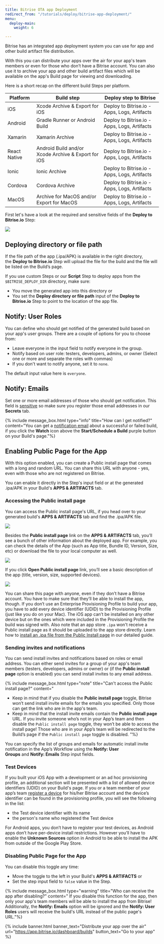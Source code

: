 ```yaml
---
title: Bitrise OTA app Deployment
redirect_from: "/tutorials/deploy/bitrise-app-deployment/"
menu:
  deploy-main:
    weight: 6

---
```

Bitrise has an integrated app deployment system you can use for app and other build artifact file distribution.

With this you can distribute your apps over the air for your app's team members or even for those who don’t have a Bitrise account. You can also use it to archive your app and other build artifact files which will be available on the app's Build page for viewing and downloading.

Here is a short recap on the different build Steps per platform.

| Platform | Build step | Deploy step to Bitrise |
| --- | --- | --- |
| iOS | Xcode Archive & Export for iOS | Deploy to Bitrise.io - Apps, Logs, Artifacts |
| Android | Gradle Runner or Android Build | Deploy to Bitrise.io - Apps, Logs, Artifacts |
| Xamarin | Xamarin Archive | Deploy to Bitrise.io - Apps, Logs, Artifacts |
| React Native | Android Build and/or Xcode Archive & Export for iOS | Deploy to Bitrise.io - Apps, Logs, Artifacts |
| Ionic | Ionic Archive | Deploy to Bitrise.io - Apps, Logs, Artifacts |
| Cordova | Cordova Archive | Deploy to Bitrise.io - Apps, Logs, Artifacts |
| MacOS | Archive for MacOS and/or Export for MacOS | Deploy to Bitrise.io - Apps, Logs, Artifacts |

First let's have a look at the required and sensitive fields of the **Deploy to Bitrise.io** Step:

![](/img/deploy-to-bitrise.png)

## Deploying directory or file path

If the file path of the app (.ipa/APK) is available in the right directory, the **Deploy to Bitrise.io** Step will upload the file for the build and the file will be listed on the Build’s page.

If you use custom Steps or our **Script** Step to deploy apps from the `$BITRISE_DEPLOY_DIR` directory, make sure:

* You move the generated app into this directory or
* You set the **Deploy directory or file path** input of the **Deploy to Bitrise.io** Step to point to the location of the app file.

## Notify: User Roles

You can define who should get notified of the generated build based on your app's user groups. There are a couple of options for you to choose from:

* Leave everyone in the input field to notify everyone in the group.
* Notify based on user role: testers, developers, admins, or owner (Select one or more and separate the roles with commas)
* If you don't want to notify anyone, set it to `none`.

The default input value here is `everyone`.

## Notify: Emails

Set one or more email addresses of those who should get notification. This field is  [sensitive](/builds/env-vars-secret-env-vars/) so make sure you register those email addresses in our **Secrets** tab.

{% include message_box.html type="info" title="How can I get notified?" content="You can get a [notification email](/builds/configuring-notifications/#watching-an-app) about a successful or failed build, if you click the **Watch** icon above the **Start/Schedule a Build** purple button on your Build's page."%}

## Enabling Public Page for the App

With this option enabled, you can create a Public install page that comes with a long and random URL. You can share this URL with anyone - yes, even with those who are not registered on Bitrise.

You can enable it directly in the Step's input field or at the generated .ipa/APK in your Build's **APPS & ARTIFACTS** tab.

### Accessing the Public install page

You can access the Public install page's URL, if you head over to your generated build's **APPS & ARTIFACTS** tab and find the .ipa/APK file.

![](/img/public-install-page-1.png)

Besides the **Public install page** link on the **APPS & ARTIFACTS** tab, you’ll see a bunch of other information about the deployed app. For example, you can check the details of the App (such as App title, Bundle ID, Version, Size, etc) or download the file to your local computer as well.

![](/img/app-release-unsigned.jpg)

If you click **Open Public install page** link, you’ll see a basic description of the app (title, version, size, supported devices).

![](/img/publicinstallpage.jpg)

You can share this page with anyone, even if they don’t have a Bitrise account. You have to make sure that they’ll be able to install the app, though. If you don’t use an Enterprise Provisioning Profile to build your app, you have to add every device identifier (UDID) to the Provisioning Profile (just like you do on your Mac). The iOS app can’t be installed on any other device but on the ones which were included in the Provisioning Profile the build was signed with. Also note that an app store `.ipa` won't receive a Public install page as it should be uploaded to the app store directly. Learn how to [install an .ipa file from the Public Install page](/testing/installing-an-ipa-file-from-the-public-install-page/) in our detailed guide. 

### Sending invites and notifications

You can send install invites and notifications based on roles or email address. You can either send invites for a group of your app's team members (testers, developers, admins or owner) or (if the **Public install page** option is enabled) you can send install invites to any email address.

{% include message_box.html type="note" title="Can't access the Public install page?" content="

* Keep in mind that if you disable the **Public install page** toggle, Bitrise won’t send install invite emails for the emails you specified. Only those can get the link who are in the app's team.
* Keep in mind that the install invite emails contain the **Public install page** URL. If you invite someone who’s not in your App’s team and then disable the `Public install page` toggle, they won’t be able to access the install page! Those who are in your App’s team will be redirected to the Build’s page if the `Public install page` toggle is disabled. "%}

You can specify the list of groups and emails for automatic install invite notification in the App’s Workflow using the **Notify: User Groups** and **Notify: Emails** Step input fields.

### Test Devices

If you built your iOS App with a development or an ad hoc provisioning profile, an additional section will be presented with a list of allowed device identifiers (UDID) on your Build's page. If you or a team member of your app’s team [register a device](/testing/registering-a-test-device/) for his/her Bitrise account and the device’s identifier can be found in the provisioning profile, you will see the following in the list:

* the Test device identifier with its name
* the person's name who registered the Test device

For Android apps, you don’t have to register your test devices, as Android apps don’t have per-device install restrictions. However you’ll have to enable the **Unknown Sources** option in Android to be able to install the APK from outside of the Google Play Store.

### Disabling Public Page for the App

You can disable this toggle any time:

* Move the toggle to the left in your Build's **APPS & ARTIFACTS** or
* Set the step input field to `false` value in the Step.

{% include message_box.html type="warning" title="Who can receive the app after disabling?" content=" If you disable this function for the app, then only your app's team members will be able to install the app from Bitrise! Additionally, the **Notify: Emails** option will be ignored and the **Notify: User Roles** users will receive the build's URL instead of the public page's URL."%}

{% include banner.html banner_text="Distribute your app over the air" url="https://app.bitrise.io/dashboard/builds" button_text="Go to your app" %}